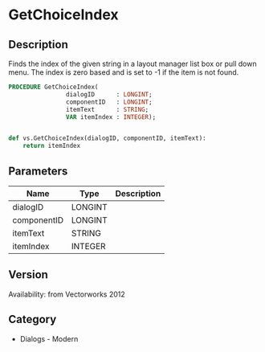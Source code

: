 # GetChoiceIndex

## Description
Finds the index of the given string in a layout manager list box or pull down menu. The index is zero based and is set to -1 if the item is not found.

```pascal
PROCEDURE GetChoiceIndex(
				dialogID      : LONGINT;
				componentID   : LONGINT;
				itemText      : STRING;
				VAR itemIndex : INTEGER);
```

```python

def vs.GetChoiceIndex(dialogID, componentID, itemText):
    return itemIndex
```

## Parameters
|Name|Type|Description|
|---|---|---|
|dialogID|LONGINT||
|componentID|LONGINT||
|itemText|STRING||
|itemIndex|INTEGER||

## Version
Availability: from Vectorworks 2012
## Category
* Dialogs - Modern

